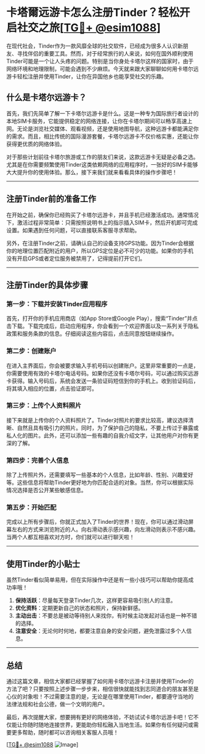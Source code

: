 # 卡塔爾远游卡怎么注册Tinder？轻松开启社交之旅[[TG💪+ @esim1088](https://t.me/s/esim1088)]

在现代社会，Tinder作为一款风靡全球的社交软件，已经成为很多人认识新朋友、寻找伴侣的重要工具。然而，对于经常旅行的人来说，如何在国外顺利使用Tinder可能是一个让人头疼的问题。特别是当你身处卡塔尔这样的国家时，由于网络环境和地理限制，可能会遇到不少麻烦。今天就来跟大家聊聊如何用卡塔尔远游卡轻松注册并使用Tinder，让你在异国他乡也能享受社交的乐趣。

## 什么是卡塔尔远游卡？

首先，我们先简单了解一下卡塔尔远游卡是什么。这是一种专为国际旅行者设计的本地SIM卡服务，它能提供稳定的网络连接，让你在卡塔尔期间可以畅享高速上网。无论是浏览社交媒体、观看视频，还是使用地图导航，这种远游卡都能满足你的需求。而且，相比传统的国际漫游套餐，卡塔尔远游卡不仅价格实惠，还能让你获得更优质的网络体验。

对于那些计划前往卡塔尔旅游或工作的朋友们来说，这款远游卡无疑是必备之选。尤其是在你需要频繁使用Tinder这类依赖网络的应用程序时，一张好的SIM卡能够大大提升你的使用体验。那么，接下来我们就来看看具体的操作步骤吧！

---

## 注册Tinder前的准备工作

在开始之前，确保你已经购买了卡塔尔远游卡，并且手机已经激活成功。通常情况下，激活过程非常简单：只需按照说明书上的指示插入SIM卡，然后开机即可完成设置。如果遇到任何问题，可以直接联系客服寻求帮助。

另外，在注册Tinder之前，请确认自己的设备支持GPS功能。因为Tinder会根据你的地理位置匹配附近的用户，所以GPS定位是必不可少的功能。如果你的手机没有开启GPS或者定位服务被禁用了，记得提前打开它们。

---

## 注册Tinder的具体步骤

### 第一步：下载并安装Tinder应用程序

首先，打开你的手机应用商店（如App Store或Google Play），搜索“Tinder”并点击下载。下载完成后，启动应用程序，你会看到一个欢迎界面以及一系列关于隐私政策和服务条款的信息。仔细阅读这些内容后，点击同意按钮继续操作。

### 第二步：创建账户

在进入主界面后，你会被要求输入手机号码以创建账户。这里非常重要的一点是，你需要使用有效的卡塔尔电话号码。如果你还没有卡塔尔号码，可以通过购买远游卡获得。输入号码后，系统会发送一条验证码短信到你的手机上。收到验证码后，将其填入相应的位置，点击验证即可。

### 第三步：上传个人资料照片

接下来就是上传你的个人资料照片了。Tinder对照片的要求比较高，建议选择清晰、自然且具有吸引力的照片。同时，为了保护自己的隐私，不要上传过于暴露或私人化的图片。此外，还可以添加一些有趣的自我介绍文字，让其他用户对你有更深的了解。

### 第四步：完善个人信息

除了上传照片外，还需要填写一些基本的个人信息，比如年龄、性别、兴趣爱好等。这些信息将帮助Tinder更好地为你匹配合适的对象。当然，你可以根据实际情况选择是否公开某些敏感信息。

### 第五步：开始匹配

完成以上所有步骤后，你就正式加入了Tinder的世界！现在，你可以通过滑动屏幕左右的方式来浏览附近的人。向右滑动表示感兴趣，向左滑动则表示不感兴趣。当两个人都互相喜欢对方时，你们就可以进行聊天啦！

---

## 使用Tinder的小贴士

虽然Tinder看似简单易用，但在实际操作中还是有一些小技巧可以帮助你提高成功率哦！

1. **保持活跃**：尽量每天登录Tinder几次，这样更容易吸引别人的注意。
2. **优化资料**：定期更新自己的状态和照片，保持新鲜感。
3. **主动出击**：不要总是被动等待别人来找你，有时候主动发起对话也是一种不错的选择。
4. **注意安全**：无论何时何地，都要注意自身的安全问题，避免泄露过多个人信息。

---

## 总结

通过这篇文章，相信大家都已经掌握了如何用卡塔尔远游卡注册并使用Tinder的方法了吧？只要按照上述步骤一步步来，相信很快就能找到志同道合的朋友甚至是心仪的对象啦！不过需要注意的是，无论是在哪里使用Tinder，都要遵守当地的法律法规和社会公德，做一个文明的用户。

最后，再次提醒大家，想要拥有更好的网络体验，不妨试试卡塔尔远游卡吧！它不仅能让你随时随地连接世界，更能助你轻松融入当地生活。如果你有任何疑问或需要更多帮助，随时都可以咨询相关客服人员哦！

[[TG💪+ @esim1088](https://t.me/s/esim1088) ![Image](https://i.postimg.cc/4NQfJmqS/Snipaste-2025-05-13-00-14-12.png)]